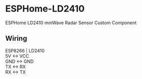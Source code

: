 # ESPHome-LD2410
ESPHome LD2410 mmWave Radar Sensor Custom Component

## Wiring
ESP8266  |  LD2410  
5V      <-> VCC  
GND     <-> GND  
TX      <-> RX  
RX      <-> TX  
